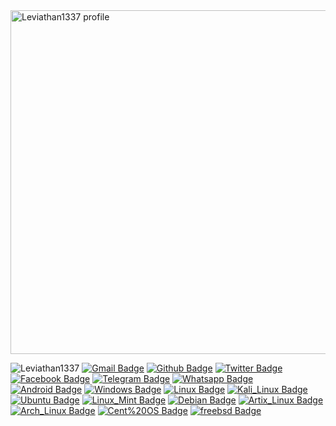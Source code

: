 
<img src="https://i.ibb.co/NZgFFtG/Leviathan-Perfect-Hunter.png" height='550' width='1000' alt="Leviathan1337 profile">

<img title="Leviathan1337" src="https://komarev.com/ghpvc/?username=Leviathan1337&text_color=FF00FF&label=Views&color=000000&text_color=00FF00&bg_color=000000&style=flat"></a>
[![Gmail Badge](https://img.shields.io/badge/-elisathaliaaurora@gmail.com-black?style=flat&logo=Gmail&link=mailto:elisathaliaaurora@gmail.com)](mailto:elisathaliaaurora@gmail.com) 
[![Github Badge](https://img.shields.io/badge/-Leviathan1337-black?style=flat&logo=github&link=https://github.com/Leviathan1337)](https://www.github.com/Leviathan1337) 
[![Twitter Badge](https://img.shields.io/badge/-LeviathanPerfectHunter-black?style=flat&logo=twitter&link=https://twitter.com/LeviathanPerfectHunter)](https://twitter.com/LeviathanPerfectHunter) 
[![Facebook Badge](https://img.shields.io/badge/-LeviathanPerfectHunter-black?style=flat&logo=facebook&link=https://facebook.com/dyanhaxor)](https://facebook.com/LeviathanPerfectHunter)
[![Telegram Badge](https://img.shields.io/badge/-Leviathan1337-black?style=flat&logo=telegram&link=https://telegram.me/haxorworld)](https://telegram.me/haxorworld)
[![Whatsapp Badge](https://img.shields.io/badge/-LeviathanPerfectHunter-black?style=flat&logo=whatsapp&link=https://wa.me/6282123132200)](https://wa.me/6282123132200)
[![Android Badge](https://img.shields.io/badge/-Android-black?style=flat&logo=android&link=https://android.com)](https://android.com)
[![Windows Badge](https://img.shields.io/badge/Windows-black?style=flat&logo=windows&link=https://www.microsoft.com)](https://www.microsoft.com)
[![Linux Badge](https://img.shields.io/badge/Linux-black?style=flat&logo=linux&link=https://www.linux.org)](https://www.linux.org)
[![Kali_Linux Badge](https://img.shields.io/badge/Kali_Linux-black?style=flat&logo=kali-linux&link=https://www.kali.org)](https://www.kali.org)
[![Ubuntu Badge](https://img.shields.io/badge/Ubuntu-black?style=flat&logo=ubuntu&link=https://ubuntu.com)](https://ubuntu.com)
[![Linux_Mint Badge](https://img.shields.io/badge/Linux_Mint-black?style=flat&logo=linux-mint&link=https://linuxmint.com)](https://linuxmint.com)
[![Debian Badge](https://img.shields.io/badge/Debian-black?style=flat&logo=debian&link=https://www.debian.org)](https://www.debian.org)
[![Artix_Linux Badge](https://img.shields.io/badge/Artix_Linux-black?style=flat&logo=artix-linux&link=https://artixlinux.org)](https://artixlinux.org)
[![Arch_Linux Badge](https://img.shields.io/badge/Arch_Linux-black?style=flat&logo=arch-linux&link=https://archlinux.org)](https://archlinux.org)
[![Cent%20OS Badge](https://img.shields.io/badge/CentOS-black?style=flat&logo=CentOS&link=https://www.centos.org)](https://www.centos.org)
[![freebsd Badge](https://img.shields.io/badge/FreeBSD-black?style=flat&logo=FreeBSD&link=https://www.freebsd.org)](https://www.freebsd.org)

